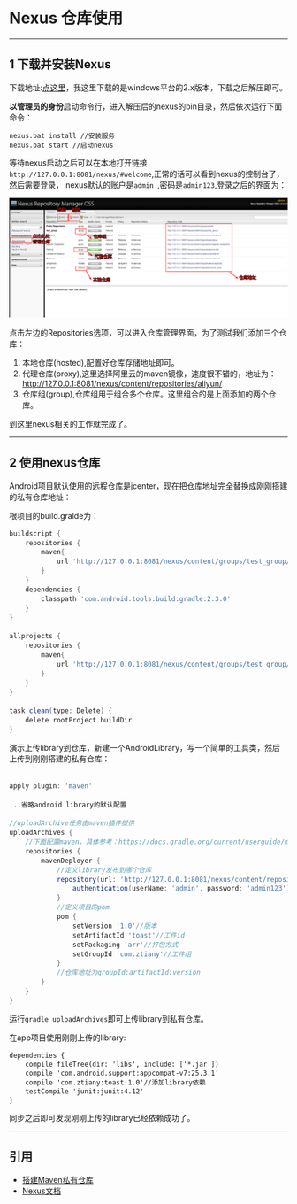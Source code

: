 # Nexus 仓库使用

---
## 1 下载并安装Nexus

下载地址:[点这里](https://www.sonatype.com/download-oss-sonatype)，我这里下载的是windows平台的2.x版本，下载之后解压即可。

**以管理员的身份**启动命令行，进入解压后的nexus的bin目录，然后依次运行下面命令：

```
nexus.bat install //安装服务
nexus.bat start //启动nexus
```

等待nexus启动之后可以在本地打开链接`http://127.0.0.1:8081/nexus/#welcome`,正常的话可以看到nexus的控制台了，然后需要登录，
nexus默认的账户是`admin `,密码是`admin123`,登录之后的界面为：

![](images/nexus_repository.png)

点击左边的Repositories选项，可以进入仓库管理界面，为了测试我们添加三个仓库：

1. 本地仓库(hosted),配置好仓库存储地址即可。
2. 代理仓库(proxy),这里选择阿里云的maven镜像，速度很不错的，地址为：http://127.0.0.1:8081/nexus/content/repositories/aliyun/
3. 仓库组(group),仓库组用于组合多个仓库。这里组合的是上面添加的两个仓库。

到这里nexus相关的工作就完成了。

---
## 2 使用nexus仓库

Android项目默认使用的远程仓库是jcenter，现在把仓库地址完全替换成刚刚搭建的私有仓库地址：

根项目的build.gralde为：

```groovy
buildscript {
    repositories {
        maven{
            url 'http://127.0.0.1:8081/nexus/content/groups/test_group/'//这里就是我们搭建的私有仓库组，其组合了远程仓库和本地仓库
        }
    }
    dependencies {
        classpath 'com.android.tools.build:gradle:2.3.0'
    }
}

allprojects {
    repositories {
        maven{
            url 'http://127.0.0.1:8081/nexus/content/groups/test_group/'
        }
    }
}

task clean(type: Delete) {
    delete rootProject.buildDir
}
```

演示上传library到仓库，新建一个AndroidLibrary，写一个简单的工具类，然后上传到刚刚搭建的私有仓库：

```groovy

apply plugin: 'maven'

...省略android library的默认配置

//uploadArchive任务由maven插件提供
uploadArchives {
    //下面配置maven，具体参考：https://docs.gradle.org/current/userguide/maven_plugin.html
    repositories {
        mavenDeployer {
            //定义library发布到哪个仓库
            repository(url: 'http://127.0.0.1:8081/nexus/content/repositories/test_local/') {//这里的地址是在nexus中创建的本地地仓库
                authentication(userName: 'admin', password: 'admin123')
            }
            //定义项目的pom
            pom {
                setVersion '1.0'//版本
                setArtifactId 'toast'//工件id
                setPackaging 'arr'//打包方式
                setGroupId 'com.ztiany'//工件组
            }
            //仓库地址为groupId:artifactId:version
        }
    }
}
```
运行`gradle uploadArchives`即可上传library到私有仓库。

在app项目使用刚刚上传的library:
```
dependencies {
    compile fileTree(dir: 'libs', include: ['*.jar'])
    compile 'com.android.support:appcompat-v7:25.3.1'
    compile 'com.ztiany:toast:1.0'//添加library依赖
    testCompile 'junit:junit:4.12'
}
```

同步之后即可发现刚刚上传的library已经依赖成功了。

---
## 引用

- [搭建Maven私有仓库](https://pcyan.github.io/2017/04/08/use-nexus-to-create-private-maven-repo/)
- [Nexus文档](http://books.sonatype.com/nexus-book/3.0/reference/install.html#installation-archive)